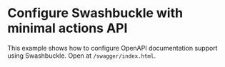 # Configure Swashbuckle with minimal actions API

This example shows how to configure OpenAPI documentation support using Swashbuckle. Open at `/swagger/index.html`.


